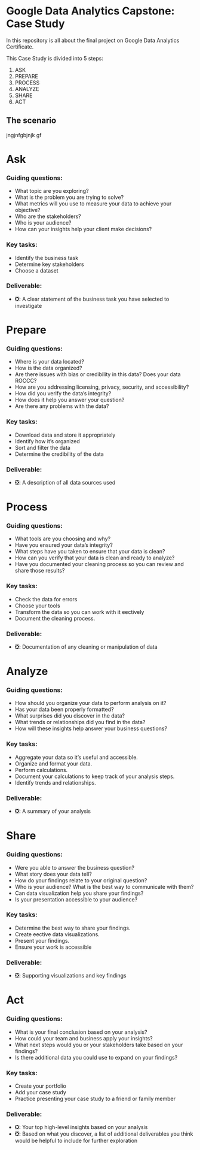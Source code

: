 <!---

TEMPLATE:

# Prepare
### Guiding questions:

### Key tasks:

### Deliverable:
- :negative_squared_cross_mark:: 
-->

# Google Data Analytics Capstone: Case Study
In this repository is all about the final project on Google Data Analytics Certificate. 

This Case Study is divided into 5 steps:

1. ASK
2. PREPARE
3. PROCESS
4. ANALYZE
5. SHARE
6. ACT

## The scenario
jngjnfgbjnjk gf


# Ask

### Guiding questions:
- What topic are you exploring?
- What is the problem you are trying to solve?
- What metrics will you use to measure your data to achieve your objective?
- Who are the stakeholders?
- Who is your audience?
- How can your insights help your client make decisions? 
### Key tasks:
- Identify the business task
- Determine key stakeholders
- Choose a dataset
### Deliverable:
<!-- 

when the deliverable was finished, change the icon to :ballot_box_with_check:

-->
- :negative_squared_cross_mark:: A clear statement of the business task you have selected to investigate


# Prepare
### Guiding questions:
- Where is your data located?
- How is the data organized?
- Are there issues with bias or credibility in this data? Does your data ROCCC?
- How are you addressing licensing, privacy, security, and accessibility?
- How did you verify the data’s integrity?
- How does it help you answer your question?
- Are there any problems with the data?
### Key tasks:
- Download data and store it appropriately
- Identify how it’s organized
- Sort and filter the data
- Determine the credibility of the data
### Deliverable:
- :negative_squared_cross_mark:: A description of all data sources used


# Process
### Guiding questions:
- What tools are you choosing and why?
- Have you ensured your data’s integrity?
- What steps have you taken to ensure that your data is clean?
- How can you verify that your data is clean and ready to analyze?
- Have you documented your cleaning process so you can review and share those results?
### Key tasks:
- Check the data for errors
- Choose your tools
- Transform the data so you can work with it eectively
- Document the cleaning process.
### Deliverable:
- :negative_squared_cross_mark:: Documentation of any cleaning or manipulation of data


# Analyze
### Guiding questions:
- How should you organize your data to perform analysis on it?
- Has your data been properly formatted?
- What surprises did you discover in the data?
- What trends or relationships did you find in the data?
- How will these insights help answer your business questions?
### Key tasks:
- Aggregate your data so it’s useful and accessible.
- Organize and format your data.
- Perform calculations.
- Document your calculations to keep track of your analysis steps.
- Identify trends and relationships.
### Deliverable:
- :negative_squared_cross_mark:: A summary of your analysis


# Share
### Guiding questions:
- Were you able to answer the business question?
- What story does your data tell?
- How do your findings relate to your original question?
- Who is your audience? What is the best way to communicate with them?
- Can data visualization help you share your findings?
- Is your presentation accessible to your audience?
### Key tasks:
- Determine the best way to share your findings.
- Create eective data visualizations.
- Present your findings.
- Ensure your work is accessible
### Deliverable:
- :negative_squared_cross_mark:: Supporting visualizations and key findings


# Act
### Guiding questions:
- What is your final conclusion based on your analysis?
- How could your team and business apply your insights?
- What next steps would you or your stakeholders take based on your findings?
- Is there additional data you could use to expand on your findings?
### Key tasks:
- Create your portfolio
- Add your case study
- Practice presenting your case study to a friend or family member
### Deliverable:
- :negative_squared_cross_mark:: Your top high-level insights based on your analysis
- :negative_squared_cross_mark:: Based on what you discover, a list of additional deliverables you think would be helpful to include for further exploration